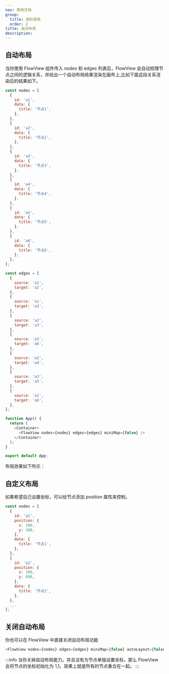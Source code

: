 ```yaml
---
nav: 使用文档
group:
  title: 进阶使用
  order: 2
title: 自动布局
description:
---
```


## 自动布局

当你使用 FlowView 组件传入 nodes 和 edges 列表后，FlowView 会自动梳理节点之间的逻辑关系，并给出一个自动布局结果渲染在画布上,比如下面这段关系渲染后的结果如下。

```js
const nodes = [
  {
    id: 'a1',
    data: {
      title: '节点1',
    },
  },
  {
    id: 'a2',
    data: {
      title: '节点2',
    },
  },
  {
    id: 'a3',
    data: {
      title: '节点3',
    },
  },
  {
    id: 'a4',
    data: {
      title: '节点4',
    },
  },
  {
    id: 'a5',
    data: {
      title: '节点5',
    },
  },
  {
    id: 'a6',
    data: {
      title: '节点6',
    },
  },
];

const edges = [
  {
    source: 'a1',
    target: 'a2',
  },
  {
    source: 'a1',
    target: 'a3',
  },
  {
    source: 'a2',
    target: 'a3',
  },
  {
    source: 'a3',
    target: 'a6',
  },
  {
    source: 'a2',
    target: 'a4',
  },
  {
    source: 'a3',
    target: 'a5',
  },
  {
    source: 'a2',
    target: 'a6',
  },
];

function App() {
  return (
    <Container>
      <FlowView nodes={nodes} edges={edges} miniMap={false} />
    </Container>
  );
}

export default App;
```

布局效果如下所示：
<code src="./demos/autoLayoutDemo1.tsx"></code>

## 自定义布局

如果希望自己设置坐标，可以给节点添加 position 属性来控制。

```js
const nodes = [
  {
    id: 'a1',
    position: {
      x: 100,
      y: 300,
    },
    data: {
      title: '节点1',
    },
  },
  {
    id: 'a2',
    position: {
      x: 300,
      y: 600,
    },
    data: {
      title: '节点2',
    },
  },
  ...
];
```

<code src="./demos/autoLayoutDemo2.tsx"></code>

## 关闭自动布局

你也可以在 FlowView 中直接关闭自动布局功能

```js
<FlowView nodes={nodes} edges={edges} miniMap={false} autoLayout={false} />
```

:::info
当你关掉自动布局能力，并且没有为节点单独设置坐标，那么 FlowView 会将节点的坐标初始化为 1,1。效果上就是所有的节点重合在一起。
:::

<code src="./demos/autoLayoutDemo3.tsx"></code>
